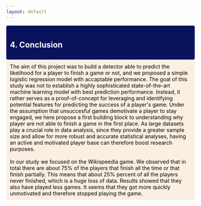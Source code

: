 ```yaml
---
layout: default
---
```


<div style='background-color:#08135c; border-left: solid #darkblue 4px; border-radius: 4px; padding:0.7em;'>
       <h2 style="color:white">4. Conclusion</h2>
</div>
<div style='background-color:#faefe1; border-left: solid #darkblue 4px; border-radius: 4px; padding:0.7em;'>
    <span style="color:black">
        The aim of this project was to build a detector able to predict the likelihood for a player to finish a game or not, and we proposed a simple logistic regression model with accaptable performance. The goal of this study was not to establish a highly sophisticated state-of-the-art machine learning model with best prediction performance. Instead, it rather serves as a proof-of-concept for leveraging and identifying potential features for predicting the success of a player's game. Under the assumption that unsuccesful games demotivate a player to stay engaged, we here propose a first building block to understanding why player are not able to finish a game in the first place. As large datasets play a crucial role in data analysis, since they provide a greater sample size and allow for more robust and accurate statistical analyses, having an active and motivated player base can therefore boost research purposes. <br><br>
        In our study we focused on the Wikispeedia game. We observed that in total there are about 75% of the players that finish all the time or that finish partially. This means that about 25% percent of all the players never finished, which is a huge loss of data. Results showed that they also have played less games. It seems that they got more quickly unmotivated and therefore stopped playing the game. 
    </span>
</div>